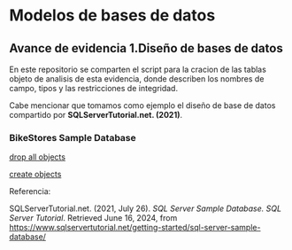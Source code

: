 # Modelos de bases de datos

## Avance de evidencia 1.Diseño de bases de datos

En este repositorio se comparten el script para la cracion de las tablas objeto de analisis de esta evidencia, donde describen los nombres de campo, tipos y las restricciones de integridad.

Cabe mencionar que tomamos como ejemplo el diseño de base de datos compartido por **SQLServerTutorial.net. (2021)**.

### BikeStores Sample Database

[drop all objects](https://github.com/jcarlos03100890/modeladodatabases/blob/master/BikeStores%20Sample%20Database%20-%20drop%20all%20objects.sql)

[create objects](https://github.com/jcarlos03100890/modeladodatabases/blob/master/BikeStores%20Sample%20Database%20-%20create%20objects.sql)


Referencia:

SQLServerTutorial.net. (2021, July 26). *SQL Server Sample Database. SQL Server Tutorial*. Retrieved June 16, 2024, from https://www.sqlservertutorial.net/getting-started/sql-server-sample-database/
